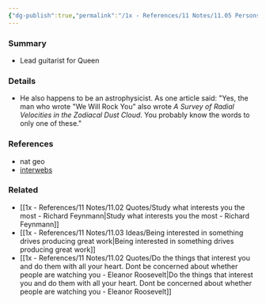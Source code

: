 ```yaml
---
{"dg-publish":true,"permalink":"/1x - References/11 Notes/11.05 Persons/Brian May/","title":"Brian May","noteIcon":"","created":"2023-10-24T21:45:28.000+03:00","updated":"2024-02-14T20:18:19.039+03:00"}
---
```



### Summary
- Lead guitarist for Queen

### Details
- He also happens to be an astrophysicist. As one article said: "Yes, the man who wrote "We Will Rock You" also wrote _A Survey of Radial Velocities in the Zodiacal Dust Cloud_. You probably know the words to only one of these."

### References
- nat geo
- [interwebs](https://science.howstuffworks.com/dictionary/famous-scientists/physicists/rock-star-astrophysicist-yes-a-forreal-rock-star-too.htm)

### Related
- [[1x - References/11 Notes/11.02 Quotes/Study what interests you the most - Richard Feynmann\|Study what interests you the most - Richard Feynmann]]
- [[1x - References/11 Notes/11.03 Ideas/Being interested in something drives producing great work\|Being interested in something drives producing great work]]
- [[1x - References/11 Notes/11.02 Quotes/Do the things that interest you and do them with all your heart. Dont be concerned about whether people are watching you - Eleanor Roosevelt\|Do the things that interest you and do them with all your heart. Dont be concerned about whether people are watching you - Eleanor Roosevelt]]